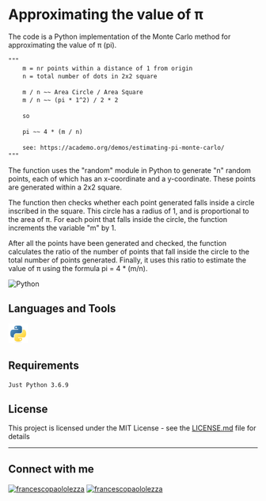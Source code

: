 # Approximating the value of π
The code is a Python implementation of the Monte Carlo method for approximating the value of π (pi).

    """
        m = nr points within a distance of 1 from origin
        n = total number of dots in 2x2 square

        m / n ~~ Area Circle / Area Square
        m / n ~~ (pi * 1^2) / 2 * 2 

        so

        pi ~~ 4 * (m / n)

        see: https://academo.org/demos/estimating-pi-monte-carlo/
    """

The function uses the "random" module in Python to generate "n" random points, each of which has an x-coordinate and a y-coordinate. These points are generated within a 2x2 square.

The function then checks whether each point generated falls inside a circle inscribed in the square. This circle has a radius of 1, and is proportional to the area of π. For each point that falls inside the circle, the function increments the variable "m" by 1.

After all the points have been generated and checked, the function calculates the ratio of the number of points that fall inside the circle to the total number of points generated. Finally, it uses this ratio to estimate the value of π using the formula pi = 4 * (m/n).

![Python](https://img.shields.io/badge/python-3670A0?style=for-the-badge&logo=python&logoColor=ffdd54)


## Languages and Tools
<p align="left"> <a href="https://www.python.org" target="_blank" rel="noreferrer"> <img src="https://raw.githubusercontent.com/devicons/devicon/master/icons/python/python-original.svg" alt="python" width="40" height="40"/> </a> </p>

## Requirements
```
Just Python 3.6.9
```
## License

This project is licensed under the MIT License - see the [LICENSE.md](LICENSE.md) file for details

<hr>

## Connect with me
<p align="left">
<a href="https://www.linkedin.com/in/francescopl/" target="blank"><img align="center" src="https://raw.githubusercontent.com/rahuldkjain/github-profile-readme-generator/master/src/images/icons/Social/linked-in-alt.svg" alt="francescopaololezza" height="20" width="30" /></a>
<a href="https://www.kaggle.com/francescopaolol" target="blank"><img align="center" src="https://raw.githubusercontent.com/rahuldkjain/github-profile-readme-generator/master/src/images/icons/Social/kaggle.svg" alt="francescopaololezza" height="20" width="30" /></a>
</p>



